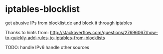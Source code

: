 # iptables-blocklist
get abusive IPs from blocklist.de and block it through iptables

Thanks to hints from: http://stackoverflow.com/questions/27696067/how-to-quickly-add-rules-to-iptables-from-blocklists

TODO:
handle IPv6
handle other sources
